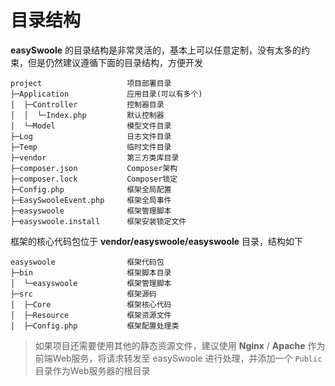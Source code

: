# 目录结构

**easySwoole** 的目录结构是非常灵活的，基本上可以任意定制，没有太多的约束，但是仍然建议遵循下面的目录结构，方便开发

```Tree
project                   项目部署目录
├─Application             应用目录(可以有多个)
│  ├─Controller           控制器目录
│  │  └─Index.php         默认控制器
│  └─Model                模型文件目录
├─Log                     日志文件目录
├─Temp                    临时文件目录
├─vendor                  第三方类库目录
├─composer.json           Composer架构
├─composer.lock           Composer锁定
├─Config.php              框架全局配置
├─EasySwooleEvent.php     框架全局事件
├─easyswoole              框架管理脚本
├─easyswoole.install      框架安装锁定文件
```

框架的核心代码包位于 **vendor/easyswoole/easyswoole** 目录，结构如下

```tree
easyswoole                框架代码包
├─bin                     框架脚本目录
│  └─easyswoole           框架管理脚本
├─src                     框架源码
│  ├─Core                 框架核心代码
│  ├─Resource             框架资源文件
│  ├─Config.php           框架配置处理类
```

> 如果项目还需要使用其他的静态资源文件，建议使用 **Nginx** / **Apache** 作为前端Web服务，将请求转发至 easySwoole 进行处理，并添加一个 `Public` 目录作为Web服务器的根目录

